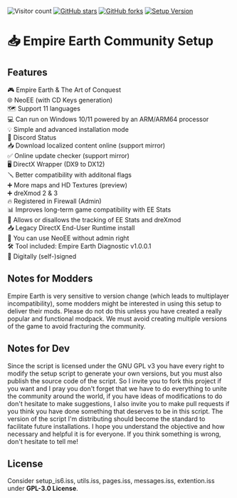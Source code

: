 ![Visitor count](https://shields-io-visitor-counter.herokuapp.com/badge?page=EE-modders.Empire-Earth-Setup)
[![GitHub stars](https://img.shields.io/github/stars/EE-modders/Empire-Earth-Setup)](https://github.com/EE-modders/Empire-Earth-Setup/stargazers)
[![GitHub forks](https://img.shields.io/github/forks/EE-modders/Empire-Earth-Setup)](https://github.com/EE-modders/Empire-Earth-Setup/network)
[![Setup Version](https://img.shields.io/badge/Setup%20Version-v1.6.0-blue)](https://github.com/EE-modders/Empire-Earth-Setup)
# 📥 Empire Earth Community Setup

## Features
🎮 Empire Earth & The Art of Conquest\
🌐 NeoEE (with CD Keys generation)\
🗺️ Support 11 languages\
💻 Can run on Windows 10/11 powered by an ARM/ARM64 processor\
💡 Simple and advanced installation mode\
📣 Discord Status\
📥 Download localized content online (support mirror)\
✅ Online update checker (support mirror)\
🖥️ DirectX Wrapper (DX9 to DX12)\
🪛 Better compatibility with additonal flags\
➕ More maps and HD Textures (preview)\
➕ dreXmod 2 & 3\
🔥 Registered in Firewall (Admin)\
📊 Improves long-term game compatibility with EE Stats\
🗿 Allows or disallows the tracking of EE Stats and dreXmod\
📥 Legacy DirectX End-User Runtime install\
🔑 You can use NeoEE without admin right\
🛠️ Tool included: Empire Earth Diagnostic v1.0.0.1\
🔐 Digitally (self-)signed

## Notes for Modders
Empire Earth is very sensitive to version change (which leads to multiplayer incompatibility), some modders might be interested in using this setup to deliver their mods. Please do not do this unless you have created a really popular and functional modpack. We must avoid creating multiple versions of the game to avoid fracturing the community.

## Notes for Dev 
Since the script is licensed under the GNU GPL v3 you have every right to modify the setup script to generate your own versions, but you must also publish the source code of the script. So I invite you to fork this project if you want and I pray you don't forget that we have to do everything to unite the community around the world, if you have ideas of modifications to do don't hesitate to make suggestions, I also invite you to make pull requests if you think you have done something that deserves to be in this script. The version of the script I'm distributing should become the standard to facilitate future installations. I hope you understand the objective and how necessary and helpful it is for everyone. If you think something is wrong, don't hesitate to tell me!

## License
Consider setup_is6.iss, utils.iss, pages.iss, messages.iss, extention.iss under **GPL-3.0 License**.
